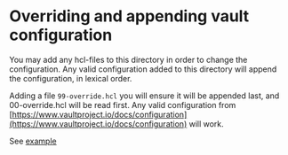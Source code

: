 # Overriding and appending vault configuration

You may add any hcl-files to this directory in order to change the configuration.
Any valid configuration added to this directory will append the configuration, in lexical order.

Adding a file `99-override.hcl` you will ensure it will be appended last, and 00-override.hcl will be read first.
Any valid configuration from [https://www.vaultproject.io/docs/configuration](https://www.vaultproject.io/docs/configuration) will work.

See [example](../../../../test/dev/vagrant/conf/vault/99-override.hcl)